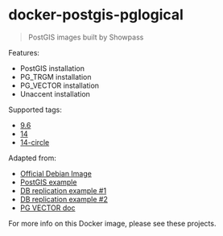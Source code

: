 # docker-postgis-pglogical

> PostGIS images built by Showpass

Features:

- PostGIS installation
- PG_TRGM installation
- PG_VECTOR installation
- Unaccent installation

Supported tags:

* [9.6](https://github.com/showpass/docker-postgis/tree/master/9.6)
* [14](https://github.com/showpass/docker-postgis/tree/master/14)
* [14-circle](https://github.com/showpass/docker-postgis/tree/master/14-circle)


Adapted from:
- [Official Debian Image](https://hub.docker.com/layers/postgres/library/postgres/9.6-stretch/images/sha256-e617bf06595686c7648f2caa02d9c78fa3fe6ecfaf67d9a498145ccf750f6130?context=explore)
- [PostGIS example](https://github.com/appropriate/docker-postgis)
- [DB replication example #1](https://github.com/DanielDent/docker-postgres-replication)
- [DB replication example #2](https://github.com/nebirhos/docker-postgres-replication)
- [PG VECTOR doc](https://github.com/pgvector/pgvector)

For more info on this Docker image, please see these projects.
